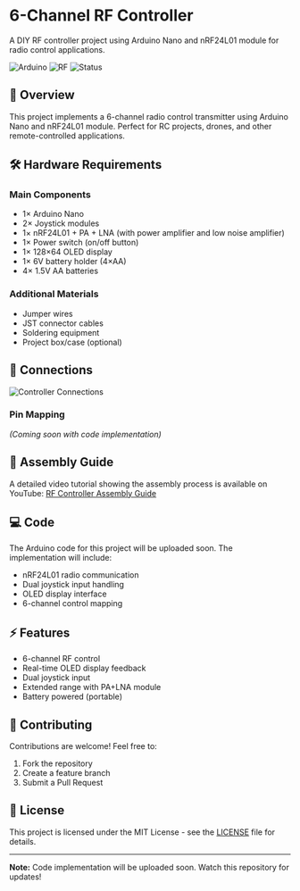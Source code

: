 # 6-Channel RF Controller

A DIY RF controller project using Arduino Nano and nRF24L01 module for radio control applications.

![Arduino](https://img.shields.io/badge/Arduino-Nano-00979D)
![RF](https://img.shields.io/badge/RF-nRF24L01-red)
![Status](https://img.shields.io/badge/status-in%20development-yellow)

## 📝 Overview

This project implements a 6-channel radio control transmitter using Arduino Nano and nRF24L01 module. Perfect for RC projects, drones, and other remote-controlled applications.

## 🛠️ Hardware Requirements

### Main Components
- 1× Arduino Nano
- 2× Joystick modules
- 1× nRF24L01 + PA + LNA (with power amplifier and low noise amplifier)
- 1× Power switch (on/off button)
- 1× 128×64 OLED display
- 1× 6V battery holder (4×AA)
- 4× 1.5V AA batteries

### Additional Materials
- Jumper wires
- JST connector cables
- Soldering equipment
- Project box/case (optional)

## 🔌 Connections

![Controller Connections](https://github.com/user-attachments/assets/4bffd028-ae4f-4242-afa6-ceeb8b7b7c2c)

### Pin Mapping
*(Coming soon with code implementation)*

## 🎥 Assembly Guide

A detailed video tutorial showing the assembly process is available on YouTube:
[RF Controller Assembly Guide](https://www.youtube.com/watch?v=lPM2SrTrhjk)

## 💻 Code

The Arduino code for this project will be uploaded soon. The implementation will include:
- nRF24L01 radio communication
- Dual joystick input handling
- OLED display interface
- 6-channel control mapping

## ⚡ Features

- 6-channel RF control
- Real-time OLED display feedback
- Dual joystick input
- Extended range with PA+LNA module
- Battery powered (portable)

## 🤝 Contributing

Contributions are welcome! Feel free to:
1. Fork the repository
2. Create a feature branch
3. Submit a Pull Request

## 📝 License

This project is licensed under the MIT License - see the [LICENSE](LICENSE) file for details.

---

**Note:** Code implementation will be uploaded soon. Watch this repository for updates!
